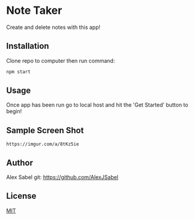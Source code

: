 # Note Taker

Create and delete notes with this app!

## Installation

Clone repo to computer then run command:

```bash
npm start
```

## Usage

Once app has been run go to local host and hit the 'Get Started' button to begin!

## Sample Screen Shot

```https://imgur.com/a/8tKz5ie```

## Author
Alex Sabel git: https://github.com/AlexJSabel

## License
[MIT](https://choosealicense.com/licenses/mit/)
